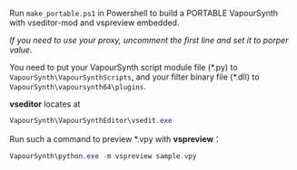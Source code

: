 Run `make_portable.ps1` in Powershell to build a PORTABLE VapourSynth with vseditor-mod and vspreview embedded.

*If you need to use your proxy, uncomment the first line and set it to porper value.*

You need to put your VapourSynth script module file (\*.py) to `VapourSynth\VapourSynthScripts`, and your filter binary file (\*.dll) to `VapourSynth\vapoursynth64\plugins`.

**vseditor** locates at
```powershell
VapourSynth\VapourSynthEditor\vsedit.exe
```


Run such a command to preview *.vpy with **vspreview**：
```powershell
VapourSynth\python.exe -m vspreview sample.vpy
```